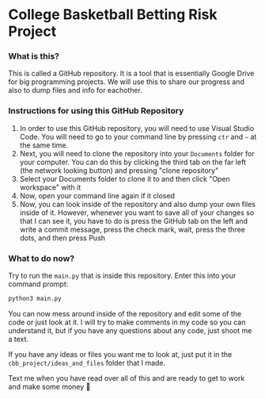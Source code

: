 # College Basketball Betting Risk Project

### What is this?
This is called a GitHub repository. It is a tool that is essentially Google Drive for big programming projects. We will use this to share our progress and also to dump files and info for eachother. 

### Instructions for using this GitHub Repository
1) In order to use this GitHub repository, you will need to use Visual Studio Code. You will need to go to your command line by pressing `ctr` and `~` at the same time. 
2) Next, you will need to clone the repository into your `Documents` folder for your computer. You can do this by clicking the third tab on the far left (the network looking button) and pressing "clone repository"
3) Select your Documents folder to clone it to and then click "Open workspace" with it
4) Now, open your command line again if it closed
5) Now, you can look inside of the repository and also dump your own files inside of it. However, whenever you want to save all of your changes so that I can see it, you have to do is press the GitHub tab on the left and write a commit message, press the check mark, wait, press the three dots, and then press Push 


### What to do now?
Try to run the `main.py` that is inside this repository. Enter this into your command prompt:
```sh
python3 main.py
```
You can now mess around inside of the repository and edit some of the code or just look at it. I will try to make comments in my code so you can understand it, but if you have any questions about any code, just shoot me a text. 

If you have any ideas or files you want me to look at, just put it in the `cbb_project/ideas_and_files` folder that I made. 

Text me when you have read over all of this and are ready to get to work and make some money 🤑
